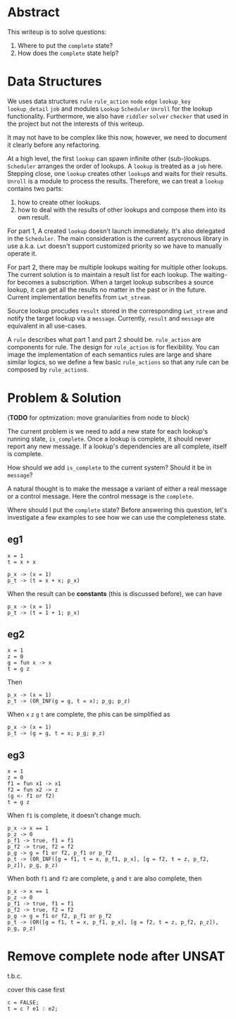 # Abstract

This writeup is to solve questions:

1. Where to put the `complete` state?
2. How does the `complete` state help?

# Data Structures

We uses data structures `rule` `rule_action` `node` `edge` `lookup_key` `lookup_detail` `job` and modules `Lookup` `Scheduler` `Unroll` for the lookup functionality. Furthermore, we also have `riddler` `solver` `checker` that used in the project but not the interests of this writeup.

It may not have to be complex like this now, however, we need to document it clearly before any refactoring.

At a high level, the first `lookup` can spawn infinite other (sub-)lookups. `Scheduler` arranges the order of lookups. A `lookup` is treated as a `job` here. Stepping close, one `lookup` creates other `lookup`s and waits for their results. `Unroll` is a module to process the results. Therefore, we can treat a `lookup` contains two parts:

1. how to create other lookups.
2. how to deal with the results of other lookups and compose them into its own result.

For part 1, A created `lookup` doesn't launch immediately. It's also delegated in the `Scheduler`. The main consideration is the current asycronous library in use a.k.a. `Lwt` doesn't support customized priority so we have to manually operate it.

For part 2, there may be multiple lookups waiting for multiple other lookups. The current solution is to maintain a result list for each lookup. The waiting-for becomes a subscription. When a target lookup subscribes a source lookup, it can get all the results no matter in the past or in the future. Current implementation benefits from `Lwt_stream`.

Source lookup procudes `result` stored in the corresponding `Lwt_stream` and notify the target lookup via a `message`. Currently, `result` and `message` are equivalent in all use-cases.

A `rule` describes what part 1 and part 2 should be. `rule_action` are components for rule. The design for `rule_action` is for flexibility. You can image the implementation of each semantics rules are large and share similar logics, so we define a few basic `rule_actions` so that any rule can be composed by `rule_action`s.

# Problem & Solution


(**TODO** for optmization: move granularities from node to block)

The current problem is we need to add a new state for each lookup's running state, `is_complete`. Once a lookup is complete, it should never report any new message. If a lookup's dependencies are all complete, itself is complete.

How should we add `is_complete` to the current system? Should it be in `message`?

A natural thought is to make the message a variant of either a real message or a control message. Here the control message is the `complete`.

Where should I put the `complete` state? Before answering this question, let's investigate a few examples to see how we can use the completeness state.

## eg1

```jil
x = 1
t = x + x
```

```phis
p_x -> (x = 1)
p_t -> (t = x + x; p_x)
```

When the result can be **constants** (this is discussed before), we can have

```phis
p_x -> (x = 1)
p_t -> (t = 1 + 1; p_x)
```

## eg2

```jil
x = 1
z = 0
g = fun x -> x
t = g z
```

Then

```phi
p_x -> (x = 1)
p_t -> (OR_INF(g = g, t = x); p_g; p_z)
```

When `x` `z` `g` `t` are complete, the phis can be simplified as

```phi
p_x -> (x = 1)
p_t -> (g = g, t = x; p_g; p_z)
```

## eg3

```jil
x = 1
z = 0
f1 = fun x1 -> x1
f2 = fun x2 -> z
(g <- f1 or f2)
t = g z
```

When `f1` is complete, it doesn't change much.

```phi
p_x -> x == 1
p_z -> 0
p_f1 -> true, f1 = f1
p_f2 -> true, f2 = f2
p_g -> g = f1 or f2, p_f1 or p_f2
p_t -> (OR_INF([g = f1, t = x, p_f1, p_x], [g = f2, t = z, p_f2, p_z]), p_g, p_z)
```

When both `f1` and `f2` are complete, `g` and `t` are also complete, then

```phi
p_x -> x == 1
p_z -> 0
p_f1 -> true, f1 = f1
p_f2 -> true, f2 = f2
p_g -> g = f1 or f2, p_f1 or p_f2
p_t -> (OR([g = f1, t = x, p_f1, p_x], [g = f2, t = z, p_f2, p_z]), p_g, p_z)
```

# Remove complete node after UNSAT

t.b.c.



cover this case first
```
c = FALSE;
t = c ? e1 : e2;
```
